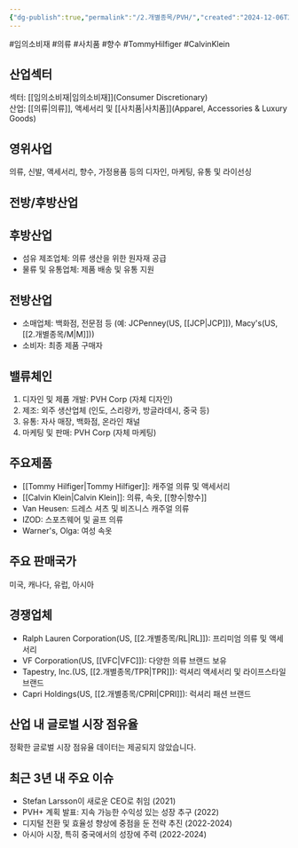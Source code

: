 ```yaml
---
{"dg-publish":true,"permalink":"/2.개별종목/PVH/","created":"2024-12-06T21:23:49.709+09:00","updated":"2025-07-29T21:37:05.089+09:00"}
---
```


#임의소비재 #의류 #사치품 #향수 #TommyHilfiger #CalvinKlein


## 산업섹터

섹터: [[임의소비재\|임의소비재]](Consumer Discretionary)  
산업: [[의류\|의류]], 액세서리 및 [[사치품\|사치품]](Apparel, Accessories & Luxury Goods)

## 영위사업

의류, 신발, 액세서리, 향수, 가정용품 등의 디자인, 마케팅, 유통 및 라이선싱

## 전방/후방산업

## 후방산업

- 섬유 제조업체: 의류 생산을 위한 원자재 공급
- 물류 및 유통업체: 제품 배송 및 유통 지원

## 전방산업

- 소매업체: 백화점, 전문점 등 (예: JCPenney(US, [[JCP\|JCP]]), Macy's(US, [[2.개별종목/M\|M]]))
- 소비자: 최종 제품 구매자

## 밸류체인

1. 디자인 및 제품 개발: PVH Corp (자체 디자인)
2. 제조: 외주 생산업체 (인도, 스리랑카, 방글라데시, 중국 등)
3. 유통: 자사 매장, 백화점, 온라인 채널
4. 마케팅 및 판매: PVH Corp (자체 마케팅)

## 주요제품

- [[Tommy Hilfiger\|Tommy Hilfiger]]: 캐주얼 의류 및 액세서리
- [[Calvin Klein\|Calvin Klein]]: 의류, 속옷, [[향수\|향수]]
- Van Heusen: 드레스 셔츠 및 비즈니스 캐주얼 의류
- IZOD: 스포츠웨어 및 골프 의류
- Warner's, Olga: 여성 속옷

## 주요 판매국가

미국, 캐나다, 유럽, 아시아

## 경쟁업체

- Ralph Lauren Corporation(US, [[2.개별종목/RL\|RL]]): 프리미엄 의류 및 액세서리
- VF Corporation(US, [[VFC\|VFC]]): 다양한 의류 브랜드 보유
- Tapestry, Inc.(US, [[2.개별종목/TPR\|TPR]]): 럭셔리 액세서리 및 라이프스타일 브랜드
- Capri Holdings(US, [[2.개별종목/CPRI\|CPRI]]): 럭셔리 패션 브랜드

## 산업 내 글로벌 시장 점유율

정확한 글로벌 시장 점유율 데이터는 제공되지 않았습니다.

## 최근 3년 내 주요 이슈

- Stefan Larsson이 새로운 CEO로 취임 (2021)
- PVH+ 계획 발표: 지속 가능한 수익성 있는 성장 추구 (2022)
- 디지털 전환 및 효율성 향상에 중점을 둔 전략 추진 (2022-2024)
- 아시아 시장, 특히 중국에서의 성장에 주력 (2022-2024)